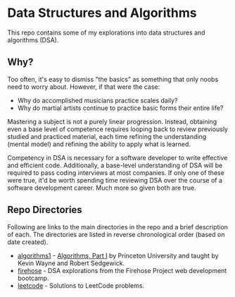 # Data Structures and Algorithms

This repo contains some of my explorations into data structures and algorithms (DSA).

## Why?

Too often, it's easy to dismiss "the basics" as something that only noobs need to worry about. However, if that were the case:<br>
-  Why do accomplished musicians practice scales daily?<br>
-  Why do martial artists continue to practice basic forms their entire life?

Mastering a subject is not a purely linear progression. Instead, obtaining even a base level of competence requires looping back to review previously studied and practiced material, each time refining the understanding (mental model) and refining the ability to apply what is learned.

Competency in DSA is necessary for a software developer to write effective and efficient code. Additionally, a base-level understanding of DSA will be required to pass coding interviews at most companies. If only one of these were true, it'd be worth spending time reviewing DSA over the course of a software development career. Much more so given both are true.

## Repo Directories

Following are links to the main directories in the repo and a brief description of each. The directories are listed in reverse chronological order (based on date created).

-   [algorithms1](/algorithms1/) - [Algorithms, Part I](https://www.coursera.org/learn/algorithms-part1) by Princeton University and taught by Kevin Wayne and Robert Sedgewick.
-   [firehose](/firehose/) - DSA explorations from the Firehose Project web development bootcamp.
-   [leetcode](/leetcode/) - Solutions to LeetCode problems.
